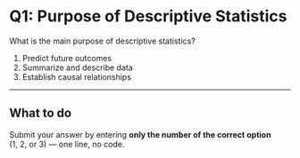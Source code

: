 # Q1: Purpose of Descriptive Statistics

What is the main purpose of descriptive statistics?

1. Predict future outcomes  
2. Summarize and describe data  
3. Establish causal relationships

---

## What to do

Submit your answer by entering **only the number of the correct option**  
(1, 2, or 3) — one line, no code.
